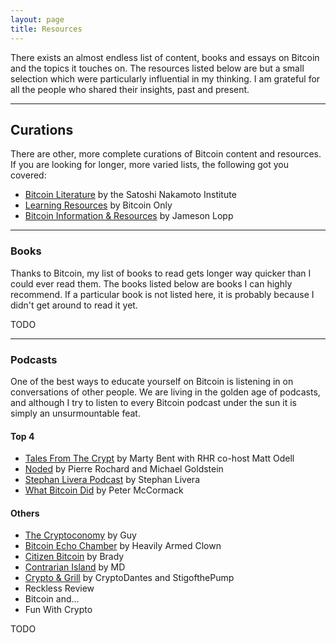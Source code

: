 ```yaml
---
layout: page
title: Resources
---
```


There exists an almost endless list of content, books and essays on Bitcoin and
the topics it touches on. The resources listed below are but a small selection
which were particularly influential in my thinking. I am grateful for all the
people who shared their insights, past and present.

---

## Curations

There are other, more complete curations of Bitcoin content and resources. If
you are looking for longer, more varied lists, the following got you covered:

- [Bitcoin Literature][sni] by the Satoshi Nakamoto Institute
- [Learning Resources][bitcoin-only] by Bitcoin Only
- [Bitcoin Information & Resources][lopp] by Jameson Lopp

---

### Books

Thanks to Bitcoin, my list of books to read gets longer way quicker than I could
ever read them. The books listed below are books I can highly recommend. If a
particular book is not listed here, it is probably because I didn't get around
to read it yet.

TODO

---

### Podcasts

One of the best ways to educate yourself on Bitcoin is listening in on
conversations of other people. We are living in the golden age of podcasts, and
although I try to listen to every Bitcoin podcast under the sun it is simply an
unsurmountable feat.

#### Top 4

- [Tales From The Crypt][tftc] by Marty Bent with RHR co-host Matt Odell
- [Noded][noded] by Pierre Rochard and Michael Goldstein
- [Stephan Livera Podcast][slp] by Stephan Livera
- [What Bitcoin Did][wbd] by Peter McCormack

#### Others

- [The Cryptoconomy][cryptoconomy] by Guy
- [Bitcoin Echo Chamber][bec] by Heavily Armed Clown
- [Citizen Bitcoin][cb] by Brady
- [Contrarian Island][ci] by MD
- [Crypto & Grill][cag] by CryptoDantes and StigofthePump
- Reckless Review
- Bitcoin and...
- Fun With Crypto

<!-- Resources -->
[lopp]: https://www.lopp.net/bitcoin-information.html
[bitcoin-only]: https://bitcoin-only.com/
[guy]: https://cryptoconomy.life/
[guy-books]: https://cryptoconomy.life/bitcoin-survivors-book-list/
[sni]: https://nakamotoinstitute.org/literature/

<!-- Books -->

<!-- Podcasts -->
[tftc]: https://tftc.io/tales-from-the-crypt/
[noded]: https://noded.org/
[slp]: https://stephanlivera.com/
[wbd]: https://www.whatbitcoindid.com/
[cryptoconomy]: https://cryptoconomy.life/
[bec]: https://bitcoinechochamber.com/
[cb]: https://citizenbitcoin.world/
[ci]: https://contrarianisland.com
[cag]: https://twitter.com/cryptoandgrill

<!-- Twitter People -->
TODO
